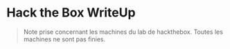 # Hack the Box WriteUp
> Note prise concernant les machines du lab de hackthebox. Toutes les machines ne sont pas finies.
